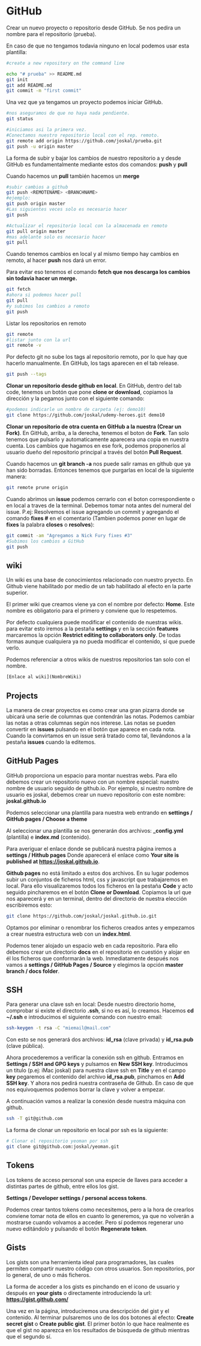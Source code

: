 # GitHub

Crear un nuevo proyecto o repositorio desde GitHub. Se nos pedira un nombre para el repositorio (prueba).

En caso de que no tengamos todavia ninguno en local podemos usar esta plantilla:

```sh
#create a new repository on the command line

echo "# prueba" >> README.md
git init
git add README.md
git commit -m "first commit"
```

Una vez que ya tengamos un proyecto podemos iniciar GitHub.

```sh
#nos aseguramos de que no haya nada pendiente.
git status

#iniciamos asi la primera vez.
#Conectamos nuestro repositorio local con el rep. remoto.
git remote add origin https://github.com/joskal/prueba.git
git push -u origin master

```

La forma de subir y bajar los cambios de nuestro repositorio a y desde GitHub es fundamentalmente mediante estos dos comandos: **push** y **pull**

Cuando hacemos un **pull** también hacemos un **merge**

```sh
#subir cambios a github
git push <REMOTENAME> <BRANCHNAME> 
#ejemplo:
git push origin master
#Las siguientes veces solo es necesario hacer
git push

#Actualizar el repositorio local con la almacenada en remoto
git pull origin master
#mas adelante solo es necesario hacer
git pull
```

Cuando tenemos cambios en local y al mismo tiempo hay cambios en remoto, al hacer **push** nos dará un error.

Para evitar eso tenemos el comando **fetch **que nos descarga los cambios sin todavía hacer un merge**.**

```sh
git fetch
#ahora si podemos hacer pull
git pull
#y subimos los cambios a remoto
git push
```

Listar los repositorios en remoto

```sh
git remote
#listar junto con la url
git remote -v
```

Por defecto git no sube los tags al repositorio remoto, por lo que hay que hacerlo manualmente. En GitHub, los tags aparecen en el tab release.

```sh
git push --tags
```

**Clonar un repositorio desde github en local**. En GitHub, dentro del tab code, tenemos un botón que pone **clone or download**, copiamos la dirección y la pegamos junto con el siguiente comando:

```sh
#podemos indicarle un nombre de carpeta (ej: demo10) 
git clone https://github.com/joskal/udemy-heroes.git demo10
```
**Clonar un repositorio de otra cuenta en GitHub a la nuestra (Crear un Fork)**. En GitHub, arriba, a la derecha, tenemos el boton de **Fork**. Tan solo tenemos que pulsarlo y automaticamente aparecera una copia en nuestra cuenta.
Los cambios que hagamos en ese fork, podemos proponerlos al usuario due&ntilde;o del repositorio principal a trav&eacute;s del bot&oacute;n **Pull Request**.

Cuando hacemos un **git branch -a** nos puede salir ramas en github que ya han sido borradas. Entonces tenemos que purgarlas en local de la siguiente manera: 

```sh
git remote prune origin
```
Cuando abrimos un **issue** podemos cerrarlo con el boton correspondiente o en local a traves de la terminal. Debemos tomar nota antes del numeral del issue. P.ej: Resolvemos el issue agregando un commit y agregando el comando **fixes #** en el comentario (Tambien podemos poner en lugar de **fixes** la palabra **closes** o **resolves**):
```sh
git commit -am "Agregamos a Nick Fury fixes #3"
#Subimos los cambios a GitHub
git push
```
## wiki
Un wiki es una base de conocimientos relacionado con nuestro pryecto. En Github viene habilitado por medio de un tab habilitado al efecto en la parte superior.

El primer wiki que creamos viene ya con el nombre por defecto: **Home**. Este nombre es obligatorio para el primero y conviene que lo respetemos.

Por defecto cualquiera puede modificar el contenido de nuestras wikis. para evitar esto iremos a la pestaña **settings** y en la sección **features** marcaremos la opción **Restrict editing to collaborators only**. De todas formas aunque cualquiera ya no pueda modificar el contenido, sí que puede verlo.

Podemos referenciar a otros wikis de nuestros repositorios tan solo con el nombre.
```html
[Enlace al wiki](NombreWiki)
```
## Projects
La manera de crear proyectos es como crear una gran pizarra donde se ubicará una serie de columnas que contendrán las notas. Podemos cambiar las notas a otras columnas según nos interese. Las notas se pueden convertir en **issues** pulsando en el botón que aparece en cada nota. Cuando la convirtamos en un issue será tratado como tal, llevándonos a la pestaña **issues** cuando la editemos. 
## GitHub Pages
GitHub proporciona un espacio para montar nuestras webs. Para ello debemos crear un repositorio nuevo con un nombre especial: nuestro nombre de usuario seguido de github.io.
Por ejemplo, si nuestro nombre de usuario es joskal, debemos crear un nuevo repositorio con este nombre:
**joskal.github.io**

Podemos seleccionar una plantilla para nuestra web entrando en **settings / GitHub pages / Choose a theme**

Al seleccionar una plantilla se nos generarán dos archivos: **\_config.yml** (plantilla) e **index.md** (contenido).

Para averiguar el enlace donde se publicará nuestra página iremos a **settings / Hithub pages** Donde aparecerá el enlace como **Your site is published at https://joskal.github.io**.

**Github pages** no está limitado a estos dos archivos. En su lugar podemos subir un conjuntos de ficheros html, css y javascript que trabajaremos en local. Para ello visualizaremos todos los ficheros en la pestaña **Code** y acto seguido pincharemos en el botón **Clone or Download**. Copiamos la url que nos aparecerá y en un terminal, dentro del directorio de nuestra elección escribiremos esto:
```bash
git clone https://github.com/joskal/joskal.github.io.git
```
Optamos por eliminar o renombrar los ficheros creados antes y empezamos a crear nuestra estructura web con un **index.html**.

Podemos tener alojado un espacio web en cada repositorio. Para ello debemos crear un directorio **docs** en el repositorio en cuestión y alojar en él los ficheros que conformarán la web. Inmediatamente después nos vamos a **settings / GitHub Pages / Source** y elegimos la opción **master branch / docs folder**.
## SSH
Para generar una clave ssh en local: Desde nuestro directorio home, comprobar si existe el directorio **.ssh**, si no es así, lo creamos. Hacemos  **cd ~/.ssh** e introducimos el siguiente comando con nuestro email:
```bash
ssh-keygen -t rsa -C "miemail@mail.com"
```
Con esto se nos generará dos archivos: **id_rsa** (clave privada) y **id_rsa.pub** (clave pública).

Ahora procederemos a verificar la conexión ssh en github. Entramos en **Settings / SSH and GPG keys** y pulsamos en **New SSH key**. Introducimos un titulo (p.ej: iMac joskal) para nuestra clave ssh en **Title** y en el campo **key** pegaremos el contenido del archivo **id_rsa.pub**, pinchamos en **Add SSH key**. Y ahora nos pedirá nuestra contraseña de Github. En caso de que nos equivoquemos podemos borrar la clave y volver a empezar.

A continuación vamos a realizar la conexión desde nuestra máquina con github.
```bash
ssh -T git@github.com
```
La forma de clonar un repositorio en local por ssh es la siguiente:
```bash
# Clonar el repositorio yeoman por ssh
git clone git@github.com:joskal/yeoman.git
```

## Tokens
Los tokens de acceso personal son una especie de llaves para acceder a distintas partes de github, entre ellos los gist.

**Settings / Developer settings / personal access tokens**.

Podemos crear tantos tokens como necesitemos, pero a la hora de crearlos conviene tomar nota de ellos en cuanto lo generemos, ya que no volverán a mostrarse cuando volvamos a acceder. Pero sí podemos regenerar uno nuevo editándolo y pulsando el botón **Regenerate token**. 

## Gists
Los gists son una herramienta ideal para programadores, las cuales permiten compartir nuestro código con otros usuarios. Son repositorios, por lo general, de uno o más ficheros.

La forma de acceder a los gists es pinchando en el icono de usuario y después en **your gists** o directamente introduciendo la url: **https://gist.github.com/**

Una vez en la página, introduciremos una descripción del gist y el contenido. Al terminar pulsaremos uno de los dos botones al efecto: **Create secret gist** o **Create public gist**. El primer botón lo que hace realmente es que el gist no aparezca en los resultados de búsqueda de github mientras que el segundo sí.
